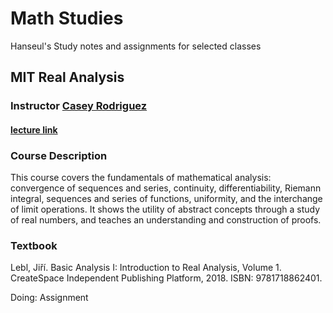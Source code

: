 # Math Studies
Hanseul's Study notes and assignments for selected classes

## MIT Real Analysis
### Instructor [Casey Rodriguez](https://tarheels.live/crodriguez/)
#### [lecture link](https://ocw.mit.edu/courses/18-100a-real-analysis-fall-2020/pages/syllabus/)


### Course Description
This course covers the fundamentals of mathematical analysis: convergence of sequences and series, continuity, differentiability, Riemann integral, sequences and series of functions, uniformity, and the interchange of limit operations. It shows the utility of abstract concepts through a study of real numbers, and teaches an understanding and construction of proofs.

### Textbook
Lebl, Jiří. Basic Analysis I: Introduction to Real Analysis, Volume 1. CreateSpace Independent Publishing Platform, 2018. ISBN: 9781718862401.

Doing:
  Assignment
